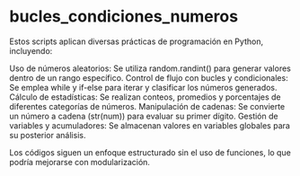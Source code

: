# bucles_condiciones_numeros


Estos scripts aplican diversas prácticas de programación en Python, incluyendo:

Uso de números aleatorios: Se utiliza random.randint() para generar valores dentro de un rango específico.
Control de flujo con bucles y condicionales: Se emplea while y if-else para iterar y clasificar los números generados.
Cálculo de estadísticas: Se realizan conteos, promedios y porcentajes de diferentes categorías de números.
Manipulación de cadenas: Se convierte un número a cadena (str(num)) para evaluar su primer dígito.
Gestión de variables y acumuladores: Se almacenan valores en variables globales para su posterior análisis.

Los códigos siguen un enfoque estructurado sin el uso de funciones, lo que podría mejorarse con modularización.
